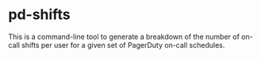 # pd-shifts

This is a command-line tool to generate a breakdown of the number of on-call shifts per user for a given set of PagerDuty on-call schedules.
